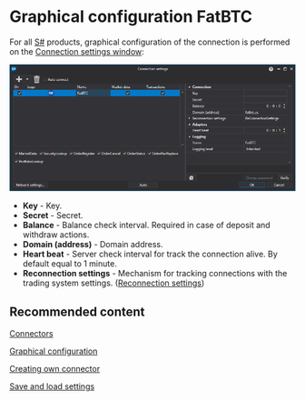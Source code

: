 # Graphical configuration FatBTC

For all [S\#](StockSharpAbout.md) products, graphical configuration of the connection is performed on the [Connection settings window](API_UI_ConnectorWindow.md):

![API GUI Settings FatBTC](../images/API_GUI_Settings_FatBTC.png)

- **Key** \- Key.
- **Secret** \- Secret.
- **Balance** \- Balance check interval. Required in case of deposit and withdraw actions.
- **Domain (address)** \- Domain address.
- **Heart beat** \- Server check interval for track the connection alive. By default equal to 1 minute.
- **Reconnection settings** \- Mechanism for tracking connections with the trading system settings. ([Reconnection settings](Reconnect.md))

## Recommended content

[Connectors](API_Connectors.md)

[Graphical configuration](API_ConnectorsUIConfiguration.md)

[Creating own connector](ConnectorCreating.md)

[Save and load settings](API_Connectors_SaveConnectorSettings.md)
